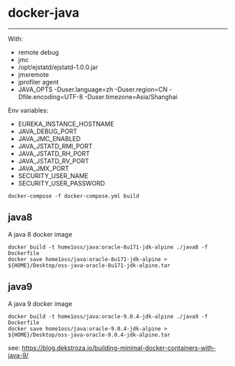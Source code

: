 # docker-java
-----

With:

- remote debug
- jmc
- /opt/ejstatd/ejstatd-1.0.0.jar
- jmxremote
- jprofiler agent
- JAVA_OPTS -Duser.language=zh -Duser.region=CN -Dfile.encoding=UTF-8 -Duser.timezone=Asia/Shanghai

Env variables:

- EUREKA_INSTANCE_HOSTNAME
- JAVA_DEBUG_PORT
- JAVA_JMC_ENABLED
- JAVA_JSTATD_RMI_PORT
- JAVA_JSTATD_RH_PORT
- JAVA_JSTATD_RV_PORT
- JAVA_JMX_PORT
- SECURITY_USER_NAME
- SECURITY_USER_PASSWORD

```
docker-compose -f docker-compose.yml build
```

## java8
A java 8 docker image

```
docker build -t home1oss/java:oracle-8u171-jdk-alpine ./java8 -f Dockerfile
docker save home1oss/java:oracle-8u171-jdk-alpine > ${HOME}/Desktop/oss-java-oracle-8u171-jdk-alpine.tar
```


## java9
A java 9 docker image

```
docker build -t home1oss/java:oracle-9.0.4-jdk-alpine ./java9 -f Dockerfile
docker save home1oss/java:oracle-9.0.4-jdk-alpine > ${HOME}/Desktop/oss-java-oracle-9.0.4-jdk-alpine.tar
```

see: https://blog.dekstroza.io/building-minimal-docker-containers-with-java-9/
